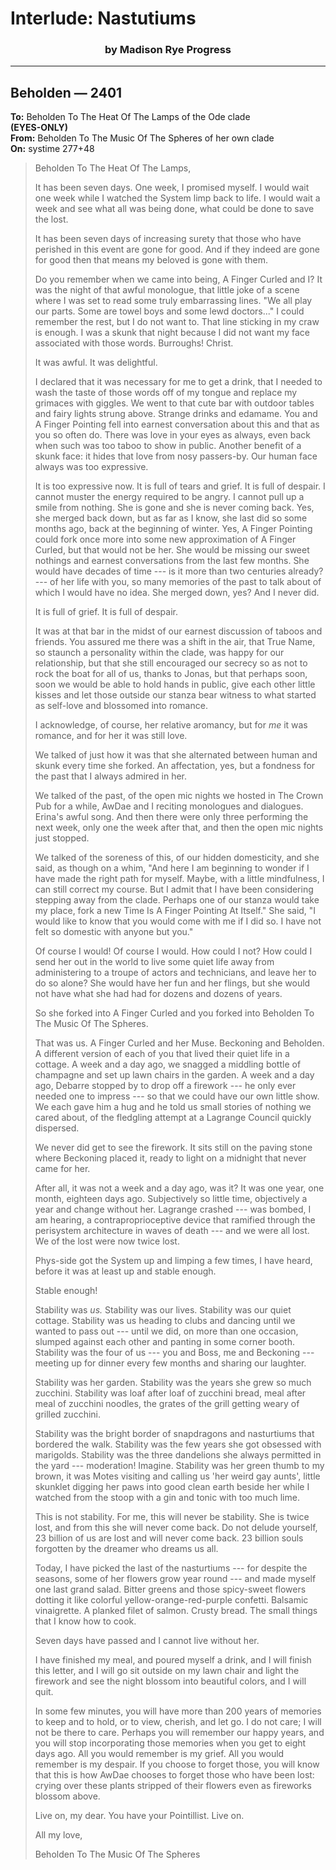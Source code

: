 # Interlude: Nastutiums

<style>
h3 {
    text-align: center;
}
</style>

### by Madison Rye Progress

-----

## Beholden — 2401

**To:** Beholden To The Heat Of The Lamps of the Ode clade\
**(EYES-ONLY)**\
**From:** Beholden To The Music Of The Spheres of her own clade\
**On:** systime 277+48

> Beholden To The Heat Of The Lamps,
> 
> It has been seven days. One week, I promised myself. I would wait one week while I watched the System limp back to life. I would wait a week and see what all was being done, what could be done to save the lost.
> 
> It has been seven days of increasing surety that those who have perished in this event are gone for good. And if they indeed are gone for good then that means my beloved is gone with them.
> 
> Do you remember when we came into being, A Finger Curled and I? It was the night of that awful monologue, that little joke of a scene where I was set to read some truly embarrassing lines. "We all play our parts. Some are towel boys and some lewd doctors..." I could remember the rest, but I do not want to. That line sticking in my craw is enough. I was a skunk that night because I did not want my face associated with those words. Burroughs! Christ.
> 
> It was awful. It was delightful.
> 
> I declared that it was necessary for me to get a drink, that I needed to wash the taste of those words off of my tongue and replace my grimaces with giggles. We went to that cute bar with outdoor tables and fairy lights strung above. Strange drinks and edamame. You and A Finger Pointing fell into earnest conversation about this and that as you so often do. There was love in your eyes as always, even back when such was too taboo to show in public. Another benefit of a skunk face: it hides that love from nosy passers-by. Our human face always was too expressive.
> 
> It is too expressive now. It is full of tears and grief. It is full of despair. I cannot muster the energy required to be angry. I cannot pull up a smile from nothing. She is gone and she is never coming back. Yes, she merged back down, but as far as I know, she last did so some months ago, back at the beginning of winter. Yes, A Finger Pointing could fork once more into some new approximation of A Finger Curled, but that would not be her. She would be missing our sweet nothings and earnest conversations from the last few months. She would have decades of time --- is it more than two centuries already? --- of her life with you, so many memories of the past to talk about of which I would have no idea. She merged down, yes? And I never did.
> 
> It is full of grief. It is full of despair.
> 
> It was at that bar in the midst of our earnest discussion of taboos and friends. You assured me there was a shift in the air, that True Name, so staunch a personality within the clade, was happy for our relationship, but that she still encouraged our secrecy so as not to rock the boat for all of us, thanks to Jonas, but that perhaps soon, soon we would be able to hold hands in public, give each other little kisses and let those outside our stanza bear witness to what started as self-love and blossomed into romance.
> 
> I acknowledge, of course, her relative aromancy, but for *me* it was romance, and for her it was still love.
> 
> We talked of just how it was that she alternated between human and skunk every time she forked. An affectation, yes, but a fondness for the past that I always admired in her.
> 
> We talked of the past, of the open mic nights we hosted in The Crown Pub for a while, AwDae and I reciting monologues and dialogues. Erina's awful song. And then there were only three performing the next week, only one the week after that, and then the open mic nights just stopped.
> 
> We talked of the soreness of this, of our hidden domesticity, and she said, as though on a whim, "And here I am beginning to wonder if I have made the right path for myself. Maybe, with a little mindfulness, I can still correct my course. But I admit that I have been considering stepping away from the clade. Perhaps one of our stanza would take my place, fork a new Time Is A Finger Pointing At Itself." She said, "I would like to know that you would come with me if I did so. I have not felt so domestic with anyone but you."
> 
> Of course I would! Of course I would. How could I not? How could I send her out in the world to live some quiet life away from administering to a troupe of actors and technicians, and leave her to do so alone? She would have her fun and her flings, but she would not have what she had had for dozens and dozens of years.
> 
> So she forked into A Finger Curled and you forked into Beholden To The Music Of The Spheres.
> 
> That was us. A Finger Curled and her Muse. Beckoning and Beholden. A different version of each of you that lived their quiet life in a cottage. A week and a day ago, we snagged a middling bottle of champagne and set up lawn chairs in the garden. A week and a day ago, Debarre stopped by to drop off a firework --- he only ever needed one to impress --- so that we could have our own little show. We each gave him a hug and he told us small stories of nothing we cared about, of the fledgling attempt at a Lagrange Council quickly dispersed.
> 
> We never did get to see the firework. It sits still on the paving stone where Beckoning placed it, ready to light on a midnight that never came for her.
> 
> After all, it was not a week and a day ago, was it? It was one year, one month, eighteen days ago. Subjectively so little time, objectively a year and change without her. Lagrange crashed --- was bombed, I am hearing, a contraproprioceptive device that ramified through the perisystem architecture in waves of death --- and we were all lost. We of the lost were now twice lost.
> 
> Phys-side got the System up and limping a few times, I have heard, before it was at least up and stable enough.
> 
> Stable enough!
> 
> Stability was *us.* Stability was our lives. Stability was our quiet cottage. Stability was us heading to clubs and dancing until we wanted to pass out --- until we did, on more than one occasion, slumped against each other and panting in some corner booth. Stability was the four of us --- you and Boss, me and Beckoning --- meeting up for dinner every few months and sharing our laughter.
> 
> Stability was her garden. Stability was the years she grew so much zucchini. Stability was loaf after loaf of zucchini bread, meal after meal of zucchini noodles, the grates of the grill getting weary of grilled zucchini.
> 
> Stability was the bright border of snapdragons and nasturtiums that bordered the walk. Stability was the few years she got obsessed with marigolds. Stability was the three dandelions she always permitted in the yard --- moderation! Imagine. Stability was her green thumb to my brown, it was Motes visiting and calling us 'her weird gay aunts', little skunklet digging her paws into good clean earth beside her while I watched from the stoop with a gin and tonic with too much lime.
> 
> This is not stability. For me, this will never be stability. She is twice lost, and from this she will never come back. Do not delude yourself, 23 billion of us are lost and will never come back. 23 billion souls forgotten by the dreamer who dreams us all.
> 
> Today, I have picked the last of the nasturtiums --- for despite the seasons, some of her flowers grow year round --- and made myself one last grand salad. Bitter greens and those spicy-sweet flowers dotting it like colorful yellow-orange-red-purple confetti. Balsamic vinaigrette. A planked filet of salmon. Crusty bread. The small things that I know how to cook.
> 
> Seven days have passed and I cannot live without her.
> 
> I have finished my meal, and poured myself a drink, and I will finish this letter, and I will go sit outside on my lawn chair and light the firework and see the night blossom into beautiful colors, and I will quit.
> 
> In some few minutes, you will have more than 200 years of memories to keep and to hold, or to view, cherish, and let go. I do not care; I will not be there to care. Perhaps you will remember our happy years, and you will stop incorporating those memories when you get to eight days ago. All you would remember is my grief. All you would remember is my despair. If you choose to forget those, you will know that this is how AwDae chooses to forget those who have been lost: crying over these plants stripped of their flowers even as fireworks blossom above.
> 
> Live on, my dear. You have your Pointillist. Live on.
> 
> All my love,
> 
> Beholden To The Music Of The Spheres
